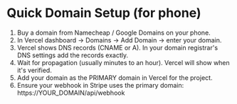 # Quick Domain Setup (for phone)

1. Buy a domain from Namecheap / Google Domains on your phone.
2. In Vercel dashboard -> Domains -> Add Domain -> enter your domain.
3. Vercel shows DNS records (CNAME or A). In your domain registrar's DNS settings add the records exactly.
4. Wait for propagation (usually minutes to an hour). Vercel will show when it's verified.
5. Add your domain as the PRIMARY domain in Vercel for the project.
6. Ensure your webhook in Stripe uses the primary domain: https://YOUR_DOMAIN/api/webhook
